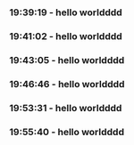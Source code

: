 
### 19:39:19 - hello worldddd

### 19:41:02 - hello worldddd

### 19:43:05 - hello worldddd

### 19:46:46 - hello worldddd

### 19:53:31 - hello worldddd

### 19:55:40 - hello worldddd

